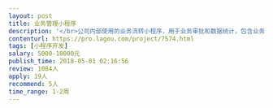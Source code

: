 ```yaml
---                
layout: post       
title: 业务管理小程序           
description: '</br>公司内部使用的业务流转小程序，用于业务审批和数据统计，包含业务表单的输入、照片与视频的上传、消息推送等功能</br>'     
contenturl: https://pro.lagou.com/project/7574.html      
tags: [小程序开发]            
salary: 5000-10000元          
publish_time: 2018-05-01 02:16:56         
review: 1084人                   
apply: 19人                   
recommend: 5人                   
time_range: 1-2周              
---                 
```

